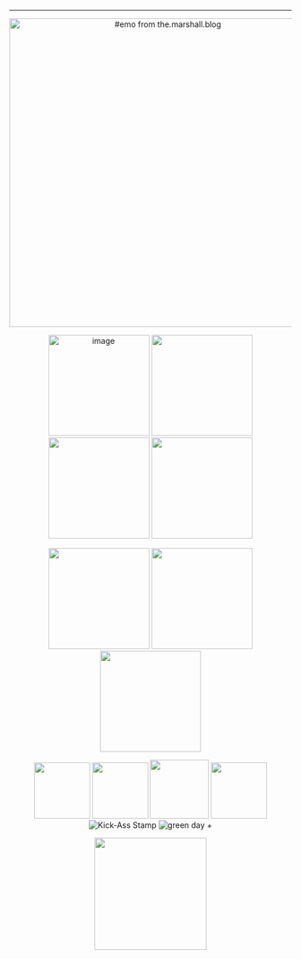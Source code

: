 ---

<p align="center">    
<img width=550 src="https://64.media.tumblr.com/1d45e28074b2019de255d6d5969cc1f0/096d65bcceda6992-24/s500x750/d8bf78e9a9d77b673a4c9d6bfacd526d4f47e79a.gifv" alt="#emo from the.marshall.blog"/>
</p>



<p align="center">
<img width=180 src="https://github.com/kartticus/kartticus/assets/100049393/da4690c2-2621-4957-b22c-da159779c96f"" alt="image"/> <img width=180 src="https://github.com/kartticus/kartticus/assets/100049393/51690024-0246-4c5e-b01a-0452cc093308"/> <img width=180 src="https://64.media.tumblr.com/5b0ef7697e995cb9cdbc48c36b70a08a/3468d393c0aae127-96/s250x400/b611ef8b9b89ab941d261419b80d73c5c2d6eb35.gifv"/> <img width=180 src="https://64.media.tumblr.com/f015478727328d3a6aa71ae7ad3314ea/6f9e7505f82bc822-4c/s250x400/f73bd64e066b481d2b0a16161565dc9139023a98.gifv"/>
</p>

<p align="center">
<img width=180 src="https://64.media.tumblr.com/cd076c011948c7e4847449e94b75f96f/a364ac8eef42b0d9-43/s250x400/a3aebe832db873ddb856900bc32f69c200f897f4.gifv"/> <img width=180 src="https://64.media.tumblr.com/b94ac342feabaf9a17622e93b9f85009/2e3bc9b1ab2687d6-b3/s500x750/a98422becc0cad7791853ef607f428b655a27e6a.gifv"> <img width=180 src="https://64.media.tumblr.com/52f45a5a5f0e288c8eacd17f3fdfed6d/89efc0c143c702a7-f5/s250x400/ea7fad2bc6f9ba1538ae804e7034eb3ffcda1da8.gifv"/>
</p>



<p align="center">
<img width=100 src="https://github.com/kartticus/kartticus/assets/100049393/39d9af3e-01e5-4c23-83a8-f7c5e03a1b83"> <img width=100 src="https://64.media.tumblr.com/4310a8e108e8b5e0c0e75f2f0b119451/58c370afcaeb963c-e9/s100x200/98e56125589726932c16b9406807e6a35d4fbbe0.gifv"> <img width=105 src="https://github.com/kartticus/kartticus/assets/100049393/986a8a8e-2aba-4a57-bde3-11e7ba0732e5"> <img width=100 src="https://64.media.tumblr.com/d7a3d1531251eaa9c846b014186ce0da/ac4ceda43d25e75b-1b/s100x200/f75afd499c576fd445236ae311025c989c076234.gifv">
 <img src="https://images-wixmp-ed30a86b8c4ca887773594c2.wixmp.com/f/773d13b3-9893-429b-a3aa-98d8ad7a8eec/d34h0zc-2cde4915-ae2a-45f7-bdc1-5d55bcbe9bf3.gif?token=eyJ0eXAiOiJKV1QiLCJhbGciOiJIUzI1NiJ9.eyJzdWIiOiJ1cm46YXBwOjdlMGQxODg5ODIyNjQzNzNhNWYwZDQxNWVhMGQyNmUwIiwiaXNzIjoidXJuOmFwcDo3ZTBkMTg4OTgyMjY0MzczYTVmMGQ0MTVlYTBkMjZlMCIsIm9iaiI6W1t7InBhdGgiOiJcL2ZcLzc3M2QxM2IzLTk4OTMtNDI5Yi1hM2FhLTk4ZDhhZDdhOGVlY1wvZDM0aDB6Yy0yY2RlNDkxNS1hZTJhLTQ1ZjctYmRjMS01ZDU1YmNiZTliZjMuZ2lmIn1dXSwiYXVkIjpbInVybjpzZXJ2aWNlOmZpbGUuZG93bmxvYWQiXX0.e5bOxT2IR2wPApydGFXHLyGjUzPtB7ICFN6p96panzk" alt="Kick-Ass Stamp"/> <img src="https://images-wixmp-ed30a86b8c4ca887773594c2.wixmp.com/f/7a1cf68b-7d6f-4abb-8ddb-37e2449fb7d0/dqb6ke-61586ca2-331f-4099-920e-a1702930dfc7.jpg?token=eyJ0eXAiOiJKV1QiLCJhbGciOiJIUzI1NiJ9.eyJzdWIiOiJ1cm46YXBwOjdlMGQxODg5ODIyNjQzNzNhNWYwZDQxNWVhMGQyNmUwIiwiaXNzIjoidXJuOmFwcDo3ZTBkMTg4OTgyMjY0MzczYTVmMGQ0MTVlYTBkMjZlMCIsIm9iaiI6W1t7InBhdGgiOiJcL2ZcLzdhMWNmNjhiLTdkNmYtNGFiYi04ZGRiLTM3ZTI0NDlmYjdkMFwvZHFiNmtlLTYxNTg2Y2EyLTMzMWYtNDA5OS05MjBlLWExNzAyOTMwZGZjNy5qcGcifV1dLCJhdWQiOlsidXJuOnNlcnZpY2U6ZmlsZS5kb3dubG9hZCJdfQ.aoLWNixv8WI4w5TL6kksqVzEQggGIAscFcYDLcrjjdg" alt="green day +"/>
</p>



<p align="center">
<img width=200 src="https://64.media.tumblr.com/c6edf1a0d593c95a79e2c017cbe9607f/ecd38cf95304104f-6d/s250x400/e7815826cc5406c14d6146d75223f28d5e3b4b09.gif"/>
</p>

